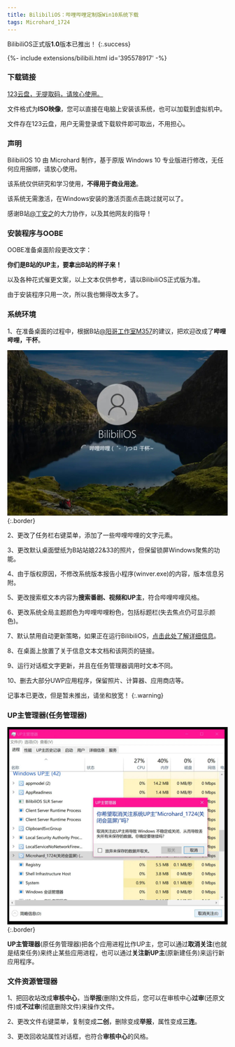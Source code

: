 ```yaml
---
title: BilibiliOS：哔哩哔哩定制版Win10系统下载
tags: Microhard_1724
---
```


BilibiliOS正式版**1.0**版本已推出！
{:.success}

<div>{%- include extensions/bilibili.html id='395578917' -%}</div>

### 下载链接

[123云盘，无提取码，请放心使用。](https://www.123pan.com/s/zF07Vv-dkhWd.html)

文件格式为**ISO映像**，您可以直接在电脑上安装该系统，也可以加载到虚拟机中。

文件存在123云盘，用户无需登录或下载软件即可取出，不用担心。

### 声明

BilibiliOS 10 由 Microhard 制作，基于原版 Windows 10 专业版进行修改，无任何应用捆绑，请放心使用。

该系统仅供研究和学习使用，**不得用于商业用途**。

该系统无需激活，在Windows安装的激活页面点击跳过就可以了。

感谢B站[@丁安之](https://space.bilibili.com/1852591445)的大力协作，以及其他网友的指导！

### 安装程序与OOBE

OOBE准备桌面阶段更改文字：

**你们是B站的UP主，要拿出B站的样子来！**

以及各种花式催更文案，以上文本仅供参考，请以BilibiliOS正式版为准。

由于安装程序只用一次，所以我也懒得改太多了。

### 系统环境

1、在准备桌面的过程中，根据B站[@阳哥工作室M357](https://space.bilibili.com/477990670)的建议，把欢迎改成了**哔哩哔哩，干杯**。

![image](/81314F99-C104-43BD-8115-2310E3D1045D.jpeg){:.border}

2、更改了任务栏右键菜单，添加了一些哔哩哔哩的文字元素。

3、更改默认桌面壁纸为B站站娘22&33的照片，但保留锁屏Windows聚焦的功能。

4、由于版权原因，不修改系统版本报告小程序(winver.exe)的内容，版本信息另附。

5、更改搜索框文本内容为**搜索番剧、视频和UP主**，符合哔哩哔哩风格。

6、更改系统全局主题颜色为哔哩哔哩粉色，包括标题栏(失去焦点仍可显示颜色)。

7、默认禁用自动更新策略，如果正在运行BilibiliOS，[点击此处了解详细信息](ms-settings:windowsupdate)。

8、在桌面上放置了关于信息文本文档和该网页的链接。

9、运行对话框文字更新，并且在任务管理器调用时文本不同。

10、删去大部分UWP应用程序，保留照片、计算器、应用商店等。

记事本已更改，但是暂未推出，请坐和放宽！
{:.warning}

### UP主管理器(任务管理器)

![image](/2744129F-5926-4D74-82F3-81CC4DB08271.jpeg){:.border}

**UP主管理器**(原任务管理器)把各个应用进程比作UP主，您可以通过**取消关注**(也就是结束任务)来终止某些应用进程，也可以通过**关注新UP主**(原新建任务)来运行新应用程序。

### 文件资源管理器

1、把回收站改成**审核中心**，当**举报**(删除)文件后，您可以在审核中心**过审**(还原文件)或**不过审**(彻底删除文件)来操作文件。

2、更改文件右键菜单，复制变成**二创**，删除变成**举报**，属性变成**三连**。

3、更改回收站属性对话框，也符合**审核中心**的风格。
